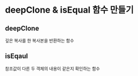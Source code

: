 # deepClone & isEqual 함수 만들기

## deepClone

깊은 복사를 한 복사본을 반환하는 함수

## isEqaul

참조값이 다른 두 객체의 내용이 같은지 확인하는 함수
